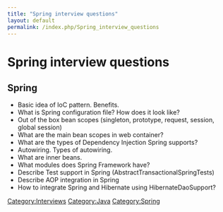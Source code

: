 ```yaml
---
title: "Spring interview questions"
layout: default
permalink: /index.php/Spring_interview_questions
---
```


# Spring interview questions

## Spring
- Basic idea of IoC pattern. Benefits.
- What is Spring configuration file? How does it look like?
- Out of the box bean scopes (singleton, prototype, request, session, global session)
- What are the main bean scopes in web container?
- What are the types of Dependency Injection Spring supports?
- Autowiring. Types of autowiring.
- What are inner beans.
- What modules does Spring Framework have?
- Describe Test support in Spring (AbstractTransactionalSpringTests)
- Describe AOP integration in Spring
- How to integrate Spring and Hibernate using HibernateDaoSupport? 

[Category:Interviews](Category_Interviews)
[Category:Java](Category_Java)
[Category:Spring](Category_Spring)